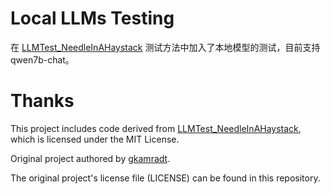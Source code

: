 #  Local LLMs Testing 

在 [LLMTest_NeedleInAHaystack](https://github.com/gkamradt/LLMTest_NeedleInAHaystack) 测试方法中加入了本地模型的测试，目前支持qwen7b-chat。




# Thanks
This project includes code derived from [LLMTest_NeedleInAHaystack](https://github.com/gkamradt/LLMTest_NeedleInAHaystack), which is licensed under the MIT License. 

Original project authored by [gkamradt](https://github.com/gkamradt).

The original project's license file (LICENSE) can be found in this repository.

